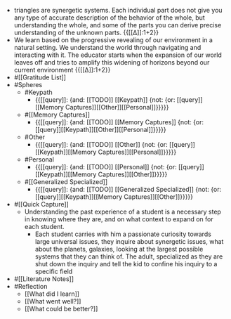- triangles are synergetic systems. Each individual part does not give you any type of accurate description of the behavior of the whole, but understanding the whole, and some of the parts you can derive precise understanding of the unknown parts.  {{[[∆]]:1+2}}
- We learn based on the progressive revealing of our environment in a natural setting. We understand the world through navigating and interacting with it. The educator starts when the expansion of our world leaves off and tries to amplify this widening of horizons beyond our current environment {{[[∆]]:1+2}}
- #[[Gratitude List]] 
- #Spheres 
    - #Keypath
        - {{[[query]]: {and: [[TODO]] [[Keypath]] {not: {or: [[query]][[Memory Captures]][[Other]][[Personal]]}}}}}
    - #[[Memory Captures]]
        - {{[[query]]: {and: [[TODO]] [[Memory Captures]] {not: {or: [[query]][[Keypath]][[Other]][[Personal]]}}}}}
    - #Other
        - {{[[query]]: {and: [[TODO]] [[Other]] {not: {or: [[query]][[Keypath]][[Memory Captures]][[Personal]]}}}}}
    - #Personal
        - {{[[query]]: {and: [[TODO]] [[Personal]] {not: {or: [[query]][[Keypath]][[Memory Captures]][[Other]]}}}}}
    - #[[Generalized Specialized]]
        - {{[[query]]: {and: [[TODO]] [[Generalized Specialized]] {not: {or: [[query]][[Keypath]][[Memory Captures]][[Other]]}}}}}
- #[[Quick Capture]]
    - Understanding the past experience of a student is a necessary step in knowing where they are, and on what context to expand on for each student. 
        - Each student carries with him a passionate curiosity towards large universal issues, they inquire about synergetic issues, what about the planets, galaxies, looking at the largest possible systems that they can think of. The adult, specialized as they are shut down the inquiry and tell the kid to confine his inquiry to a specific field
- #[[Literature Notes]]
- #Reflection
    - [[What did I learn]]
    - [[What went well?]]
    - [[What could be better?]]
